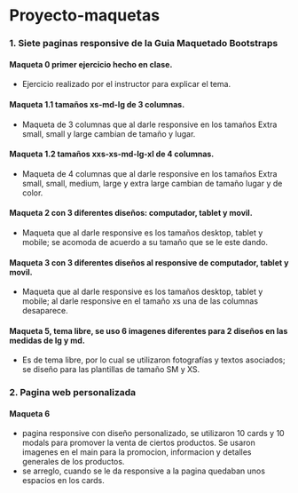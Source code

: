 # Proyecto-maquetas
### 1. Siete paginas responsive de la Guia Maquetado Bootstraps
####  Maqueta 0 primer ejercicio hecho en clase.
* Ejercicio realizado por el instructor para explicar el tema.
####  Maqueta 1.1 tamaños xs-md-lg de 3 columnas.
* Maqueta de 3 columnas que al darle responsive en los tamaños Extra small, small y large cambian de tamaño y lugar.
#### Maqueta 1.2 tamaños xxs-xs-md-lg-xl de 4 columnas.
* Maqueta de 4 columnas que al darle responsive en los tamaños Extra small, small, medium, large y extra large cambian de tamaño lugar y de color.
#### Maqueta 2 con 3 diferentes diseños: computador, tablet y movil.
* Maqueta que al darle responsive es los tamaños desktop, tablet y mobile; se acomoda de acuerdo a su tamaño que se le este dando.  
#### Maqueta 3 con 3 diferentes diseños al responsive de computador, tablet y movil.
* Maqueta que al darle responsive es los tamaños desktop, tablet y mobile; al darle responsive en el tamaño xs una de las columnas desaparece.
#### Maqueta 5, tema libre, se uso 6 imagenes diferentes para 2 diseños en las medidas de lg y md.
* Es de tema libre, por lo cual se utilizaron fotografías y textos asociados; se diseño para las plantillas de tamaño SM y XS. 
### 2. Pagina web personalizada 
#### Maqueta 6 
* pagina responsive con diseño personalizado, se utilizaron 10 cards y 10 modals para promover la venta de ciertos productos. Se usaron imagenes en el main para la promocion, informacion y detalles generales de los productos.
* se arreglo, cuando se le da responsive a la pagina quedaban unos espacios en los cards. 
